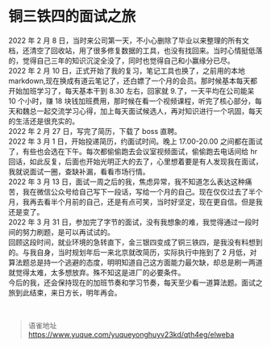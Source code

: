 # 铜三铁四的面试之旅
2022 年 2 月 8 日，当时来公司第一天，不小心删除了毕业以来整理的所有文档，还清空了回收站，用了很多修复数据的工具，也没有找回来。当时心情挺低落的，觉得自己三年的知识沉淀全没了，同时也觉得自己和小赢缘分已尽。  
2022 年 2 月 10 日，正式开始了我的复习，笔记工具也换了，之前用的本地 markdown,现在换成有道云笔记了，还白嫖了一个月的会员。那时候基本每天都开始加班学习了，每天基本干到 8.30 左右，回家就 9.了，一天平均在公司能呆 10 个小时，赚 18 块钱加班费用，那时候在看一个视频课程，听完了核心部分，每天和魏总一起交流学习心得，加上每天面试候选人，再对知识进行一个巩固，每天的生活还是很充实的。  
2022 年 2 月 27 日，写完了简历，下载了 boss 直聘。  
2022 年 3 月 1 日，开始投递简历，约面试时间。晚上 17.00-20.00 之间都在面试了，有些也会选在下午。每次都偷偷跑去会议室视频面试，偷偷跑去电话间给 hr 回话，如此反复，后面也开始光明正大的去了，心里想着要是有人发现我在面试，我就说面试一圈，查缺补漏，看看市场行情。  
2022 年 3 月 13 日，面试一周之后的我，焦虑异常，我不知道怎么表达这种痛苦，我在微信公众号给自己写下一段话，写给一个月的自己。现在仅仅过去了半个月，我再去看半个月前的自己，还是有点可笑，当时好坚定，现在更自信。但是我还是变了。  
2022 年 3 月 31 日，参加完了字节的面试，没有我想象的难，我觉得通过一段时间的努力刷题，是可以再试试的。  
回顾这段时间，就业环境的急转直下，金三银四变成了铜三铁四，是我没有料想到的。与我自身，当时规划年后一来北京就改简历，实际执行中拖到了 2 月低，对算法题总是持一个逃避的态度，明明知道自己这方面能力最欠缺，却总是刷一两道就觉得太难，太多想放弃。殊不知这是进厂的必要条件。  
今后的我，还会保持现在的加班节奏和学习节奏，每天至少看一道算法题。面试之旅到此结束，来日方长，明年再会。

<br>
  
> 语雀地址 https://www.yuque.com/yuqueyonghuyv23kd/qth4eg/elweba